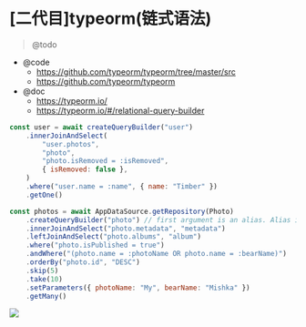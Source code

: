 # [二代目]typeorm(链式语法)

> @todo

- @code
    - https://github.com/typeorm/typeorm/tree/master/src
    - https://github.com/typeorm/typeorm
- @doc 
    - https://typeorm.io/
    - https://typeorm.io/#/relational-query-builder    

```js
const user = await createQueryBuilder("user")
    .innerJoinAndSelect(
        "user.photos",
        "photo",
        "photo.isRemoved = :isRemoved",
        { isRemoved: false },
    )
    .where("user.name = :name", { name: "Timber" })
    .getOne()

const photos = await AppDataSource.getRepository(Photo)
    .createQueryBuilder("photo") // first argument is an alias. Alias is what you are selecting - photos. You must specify it.
    .innerJoinAndSelect("photo.metadata", "metadata")
    .leftJoinAndSelect("photo.albums", "album")
    .where("photo.isPublished = true")
    .andWhere("(photo.name = :photoName OR photo.name = :bearName)")
    .orderBy("photo.id", "DESC")
    .skip(5)
    .take(10)
    .setParameters({ photoName: "My", bearName: "Mishka" })
    .getMany()
```



![](https://luo0412.oss-cn-hangzhou.aliyuncs.com/1647255239267.png)
    
   